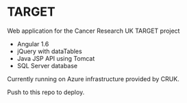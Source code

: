 # TARGET
Web application for the Cancer Research UK TARGET project

- Angular 1.6
- jQuery with dataTables
- Java JSP API using Tomcat
- SQL Server database

Currently running on Azure infrastructure provided by CRUK.

Push to this repo to deploy.
